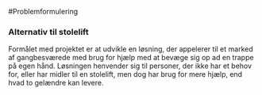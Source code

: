 #Problemformulering

### Alternativ til stolelift
Formålet med projektet er at udvikle en løsning, der appelerer til et marked af gangbesværede med brug for hjælp med at bevæge sig op ad en trappe på egen hånd.
Løsningen henvender sig til personer, der ikke har et behov for,
eller har midler til en stolelift, men dog har brug for mere hjælp, end hvad to gelændre kan levere.
